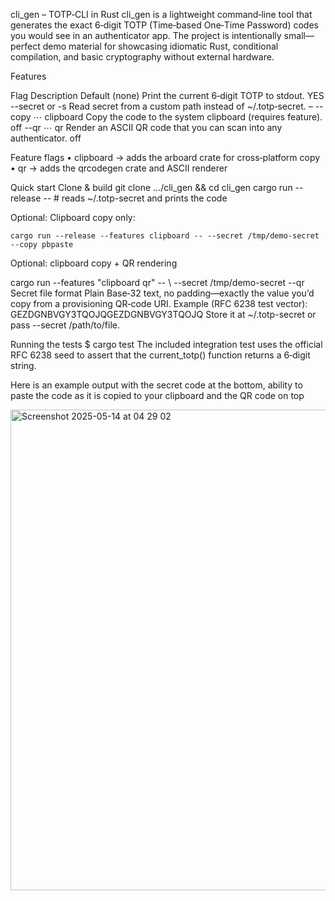 cli_gen – TOTP‑CLI in Rust
cli_gen is a lightweight command‑line tool that generates 
the exact 6‑digit TOTP (Time‑based One‑Time Password) codes you would see 
in an authenticator app. The project is intentionally small—perfect 
demo material for showcasing idiomatic Rust, conditional compilation, and basic cryptography 
without external hardware.

Features

Flag      Description            Default
(none)    Print the current 
          6‑digit TOTP 
          to stdout.              YES
--secret 
<PATH> 
or -s      Read secret from 
          a custom path instead
          of ~/.totp‑secret.        –
--copy ⋯ 
clipboard  Copy the code to the
          system clipboard 
          (requires feature).
                                    off
--qr ⋯ 
qr        Render an ASCII QR 
          code that you can 
          scan into any 
          authenticator.
                                    off

Feature flags
 • clipboard → adds the arboard crate for cross‑platform copy
 • qr → adds the qrcodegen crate and ASCII renderer

Quick start
Clone & build
 git clone …/cli_gen && cd cli_gen
cargo run --release --  # reads ~/.totp-secret and prints the code


Optional: Clipboard copy only: 

	cargo run --release --features clipboard -- --secret /tmp/demo-secret --copy pbpaste

Optional: clipboard copy + QR rendering

cargo run --features "clipboard qr" -- \ --secret /tmp/demo-secret --qr
Secret file format
Plain Base‑32 text, no padding—exactly the value you’d copy from a provisioning QR‑code URI. Example (RFC 6238 test vector):
GEZDGNBVGY3TQOJQGEZDGNBVGY3TQOJQ
Store it at ~/.totp-secret or pass --secret /path/to/file.

Running the tests
$ cargo test
The included integration test uses the official RFC 6238 seed to assert that the current_totp() function returns a 6‑digit string.

Here is an example output with the secret code at the bottom, ability to paste the code as it is copied to your clipboard and the QR code on top 

<img width="769" alt="Screenshot 2025-05-14 at 04 29 02" src="https://github.com/user-attachments/assets/0ca64ee8-0026-4f0d-be1f-a7f29c922f86" />



